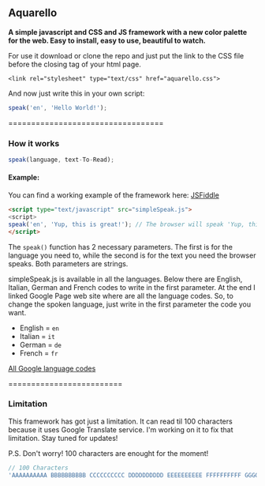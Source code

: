 ## Aquarello

<b>A simple javascript and CSS and JS framework with a new color palette for the web. Easy to install, easy to use, beautiful to watch.</b>

For use it download or clone the repo and just put the link to the CSS file before the closing </body> tag of your html page.

`<link rel="stylesheet" type="text/css" href="aquarello.css">`

And now just write this in your own script:

```javascript
speak('en', 'Hello World!'); 
```
==================================

### How it works

```javascript
speak(language, text-To-Read); 
```

#### Example:
You can find a working example of the framework here: [JSFiddle](http://jsfiddle.net/F5fNw/)
```html
<script type="text/javascript" src="simpleSpeak.js">
<script>
speak('en', 'Yup, this is great!'); // The browser will speak 'Yup, this is great!'
</script>
```

The `speak()` function has 2 necessary parameters. The first is for the language you need to, while the second is for the text you need the browser speaks. Both parameters are strings.

simpleSpeak.js is available in all the languages. Below there are English, Italian, German and French codes to write in the first parameter. At the end I linked Google Page web site where are all the language codes. So, to change the spoken language, just write in the first parameter the code you want.

* English = `en` <br/>
* Italian = `it` <br/>
* German = `de`  <br/>
* French = `fr`  <br/>

[All Google language codes](https://sites.google.com/site/tomihasa/google-language-codes)

=========================

### Limitation

This framework has got just a limitation. It can read til 100 characters because it uses Google Translate service. I'm working on it to fix that limitation. Stay tuned for updates!

P.S. Don't worry! 100 characters are enought for the moment!
```javascript
// 100 Characters
'AAAAAAAAAA BBBBBBBBBB CCCCCCCCCC DDDDDDDDDD EEEEEEEEEE FFFFFFFFFF GGGGGGGGGG HHHHHHHHHH IIIIIIIIIII' 
```

